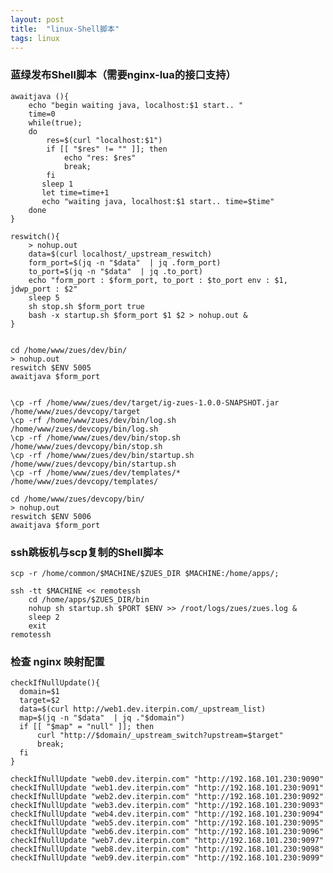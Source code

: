 ```yaml
---
layout: post
title:  "linux-Shell脚本"
tags: linux
---
```


### 蓝绿发布Shell脚本（需要nginx-lua的接口支持）
    
    awaitjava (){
        echo "begin waiting java, localhost:$1 start.. "
        time=0
        while(true);
        do
            res=$(curl "localhost:$1")
            if [[ "$res" != "" ]]; then
                echo "res: $res"
                break;
            fi
           sleep 1
           let time=time+1
           echo "waiting java, localhost:$1 start.. time=$time" 
        done
    } 
    
    reswitch(){
        > nohup.out 
        data=$(curl localhost/_upstream_reswitch)
        form_port=$(jq -n "$data"  | jq .form_port)
        to_port=$(jq -n "$data"  | jq .to_port)
        echo "form_port : $form_port, to_port : $to_port env : $1, jdwp_port : $2" 
        sleep 5 
        sh stop.sh $form_port true 
        bash -x startup.sh $form_port $1 $2 > nohup.out & 
    } 
    
    
    cd /home/www/zues/dev/bin/ 
    > nohup.out 
    reswitch $ENV 5005 
    awaitjava $form_port 
    
    
    \cp -rf /home/www/zues/dev/target/ig-zues-1.0.0-SNAPSHOT.jar /home/www/zues/devcopy/target 
    \cp -rf /home/www/zues/dev/bin/log.sh /home/www/zues/devcopy/bin/log.sh 
    \cp -rf /home/www/zues/dev/bin/stop.sh /home/www/zues/devcopy/bin/stop.sh 
    \cp -rf /home/www/zues/dev/bin/startup.sh /home/www/zues/devcopy/bin/startup.sh 
    \cp -rf /home/www/zues/dev/templates/* /home/www/zues/devcopy/templates/ 
    
    cd /home/www/zues/devcopy/bin/ 
    > nohup.out 
    reswitch $ENV 5006 
    awaitjava $form_port 


### ssh跳板机与scp复制的Shell脚本
    
    scp -r /home/common/$MACHINE/$ZUES_DIR $MACHINE:/home/apps/;
    
    ssh -tt $MACHINE << remotessh
        cd /home/apps/$ZUES_DIR/bin
        nohup sh startup.sh $PORT $ENV >> /root/logs/zues/zues.log & 
        sleep 2
        exit
    remotessh


### 检查 nginx 映射配置
        
    checkIfNullUpdate(){ 
      domain=$1
      target=$2
      data=$(curl http://web1.dev.iterpin.com/_upstream_list)
      map=$(jq -n "$data"  | jq ."$domain")
      if [[ "$map" = "null" ]]; then
          curl "http://$domain/_upstream_switch?upstream=$target"
          break;
      fi
    }
    
    checkIfNullUpdate "web0.dev.iterpin.com" "http://192.168.101.230:9090"
    checkIfNullUpdate "web1.dev.iterpin.com" "http://192.168.101.230:9091"
    checkIfNullUpdate "web2.dev.iterpin.com" "http://192.168.101.230:9092"
    checkIfNullUpdate "web3.dev.iterpin.com" "http://192.168.101.230:9093"
    checkIfNullUpdate "web4.dev.iterpin.com" "http://192.168.101.230:9094"
    checkIfNullUpdate "web5.dev.iterpin.com" "http://192.168.101.230:9095"
    checkIfNullUpdate "web6.dev.iterpin.com" "http://192.168.101.230:9096"
    checkIfNullUpdate "web7.dev.iterpin.com" "http://192.168.101.230:9097"
    checkIfNullUpdate "web8.dev.iterpin.com" "http://192.168.101.230:9098"
    checkIfNullUpdate "web9.dev.iterpin.com" "http://192.168.101.230:9099"
